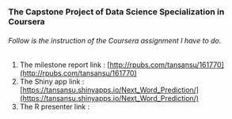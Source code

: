 ### The Capstone Project of Data Science Specialization in Coursera
###### *Follow is the instruction of the Coursera assignment I have to do.*

1. The milestone report link : [http://rpubs.com/tansansu/161770](http://rpubs.com/tansansu/161770)
2. The Shiny app link : [https://tansansu.shinyapps.io/Next_Word_Prediction/](https://tansansu.shinyapps.io/Next_Word_Prediction/)
3. The R presenter link : 